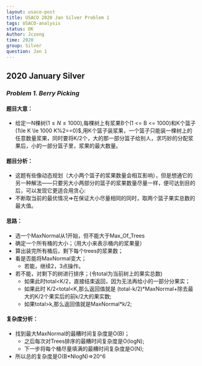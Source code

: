```yaml
---
layout: usaco-post
title: USACO 2020 Jan Silver Problem 1
tags: USACO-analysis
status: OK
Author: Jczeng
time: 2020
group: Silver
question: Jan 1
---
```


## 2020 January Silver

### *Problem 1. Berry Picking*

#### 题目大意：

* 给定一N棵树$(1\le N\le1000)$,每棵树上有浆果B个(1 <= B <= 1000)和K个篮子(1\le K \le 1000  K%2==0)$,用K个篮子装浆果，一个篮子只能装一棵树上的任意数量浆果，同时要将K/2个，大的那一部分篮子给别人，求巧妙的分配浆果后，小的一部分篮子里，浆果的最大数量。

#### 题目分析：

* 这题有些像动态规划（大小两个篮子的浆果数量会相互影响），但是想通它的另一种解法——只要另大小两部分的篮子的浆果数量尽量一样，便可达到目的后，可以发现它更适合用贪心:
* 不断取当前的最优情况=>在保证大小尽量相同的同时，取两个篮子果实总数的最大值。

#### 思路：

* 选一个MaxNormal从1开始，但不能大于Max_Of_Trees
* 确定一个所有桶的大小；（用大小来表示桶内的浆果量）
* 算出装完所有桶后，剩下每个trees的浆果数；
* 看是否能将MaxNormal变大；
  * 若能，继续2，3点操作。
* 若不能，对剩下的树进行排序；(令total为当前树上的果实总数)
  * 如果此时total<K/2，直接结束返回，因为无法再给小的一部分分果实；
  * 如果此时 K/2<total<K,那么返回值就是 (total-k/2)*MaxNormal+除去最大的K/2个果实后的前k/2大的果实数;
  * 如果total>k,那么返回值就是MaxNormal*k/2;

#### 复杂度分析：

* 找到最大MaxNormal的最糟时间复杂度是O(B)；
  * 之后每次对Trees排序的最糟时间复杂度是O(logN);
  * 下一步将每个桶尽量填满的最糟时间复杂度是O(N);
* 所以总的复杂度是O(B*NlogN)=>20^6